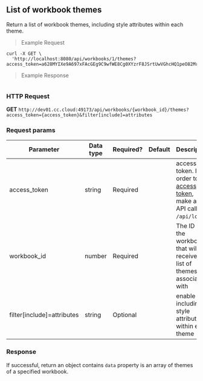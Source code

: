 ## List of workbook themes
Return a list of workbook themes, including style attributes within each theme.

> Example Request

```shell
curl -X GET \
  'http://localhost:8080/api/workbooks/1/themes?access_token=a628MYIXe9A697xFAcGEg9C9wfWE8Cg0XYzrF8JSrtUwVGhcHQ1peO82MrAPUziH&filter[include]=attributes'
```

> Example Response

```json
```

### HTTP Request
**GET** `http://dev01.cc.cloud:49173/api/workbooks/{workbook_id}/themes?access_token={access_token}&filter[include]=attributes`

### Request params

| Parameter       | Data type | Required? | Default | Description |
| --------------- | --------- | --------- | ------- | ----------- |
|access_token | string | Required | | access token. In order to [get access token](http://dev01.cc.cloud:49173/public/client_api_docs/#get-an-access-token), make an API call `/api/login`.|
|workbook_id | number | Required | | The ID of the workbook that will receive a list of themes associated with |
|filter[include]=attributes|string | Optional | | enable including style attributes within each theme|


### Response
If successful, return an object contains `data` property is an array of themes of a specified workbook.


